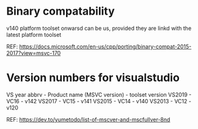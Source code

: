 


# Binary compatability
v140 platform toolset onwarsd can be us, provided they are linkd with the latest platform toolset

REF: https://docs.microsoft.com/en-us/cpp/porting/binary-compat-2015-2017?view=msvc-170


# Version numbers for visualstudio
VS year abbrv - Product name (MSVC version) - toolset version
VS2019 - VC16 - v142
VS2017 - VC15 - v141
VS2015 - VC14 - v140
VS2013 - VC12 - v120

REF: https://dev.to/yumetodo/list-of-mscver-and-mscfullver-8nd
